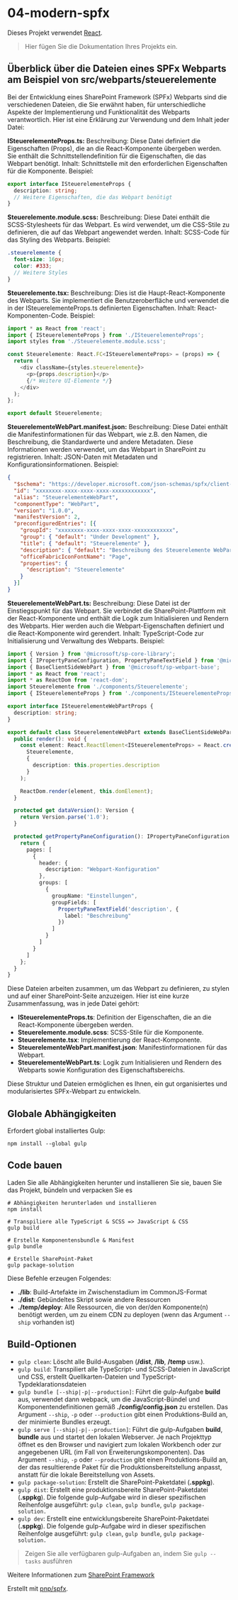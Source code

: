 # 04-modern-spfx

Dieses Projekt verwendet [React](https://reactjs.org).

> Hier fügen Sie die Dokumentation Ihres Projekts ein.

## Überblick über die Dateien eines SPFx Webparts am Beispiel von src/webparts/steuerelemente

Bei der Entwicklung eines SharePoint Framework (SPFx) Webparts sind die verschiedenen Dateien, die Sie erwähnt haben, für unterschiedliche Aspekte der Implementierung und Funktionalität des Webparts verantwortlich. Hier ist eine Erklärung zur Verwendung und dem Inhalt jeder Datei:

**ISteuerelementeProps.ts:**
Beschreibung: Diese Datei definiert die Eigenschaften (Props), die an die React-Komponente übergeben werden. Sie enthält die Schnittstellendefinition für die Eigenschaften, die das Webpart benötigt.
Inhalt: Schnittstelle mit den erforderlichen Eigenschaften für die Komponente.
Beispiel:

```typescript
export interface ISteuerelementeProps {
  description: string;
  // Weitere Eigenschaften, die das Webpart benötigt
}
```

**Steuerelemente.module.scss:**
Beschreibung: Diese Datei enthält die SCSS-Stylesheets für das Webpart. Es wird verwendet, um die CSS-Stile zu definieren, die auf das Webpart angewendet werden.
Inhalt: SCSS-Code für das Styling des Webparts.
Beispiel:

```scss
.steuerelemente {
  font-size: 16px;
  color: #333;
  // Weitere Styles
}
```

**Steuerelemente.tsx:**
Beschreibung: Dies ist die Haupt-React-Komponente des Webparts. Sie implementiert die Benutzeroberfläche und verwendet die in der ISteuerelementeProps.ts definierten Eigenschaften.
Inhalt: React-Komponenten-Code.
Beispiel:

```typescript
import * as React from 'react';
import { ISteuerelementeProps } from './ISteuerelementeProps';
import styles from './Steuerelemente.module.scss';

const Steuerelemente: React.FC<ISteuerelementeProps> = (props) => {
  return (
    <div className={styles.steuerelemente}>
      <p>{props.description}</p>
      {/* Weitere UI-Elemente */}
    </div>
  );
};

export default Steuerelemente;
```

**SteuerelementeWebPart.manifest.json:**
Beschreibung: Diese Datei enthält die Manifestinformationen für das Webpart, wie z.B. den Namen, die Beschreibung, die Standardwerte und andere Metadaten. Diese Informationen werden verwendet, um das Webpart in SharePoint zu registrieren.
Inhalt: JSON-Daten mit Metadaten und Konfigurationsinformationen.
Beispiel:

```json
{
  "$schema": "https://developer.microsoft.com/json-schemas/spfx/client-side-web-part-manifest.schema.json",
  "id": "xxxxxxxx-xxxx-xxxx-xxxx-xxxxxxxxxxxx",
  "alias": "SteuerelementeWebPart",
  "componentType": "WebPart",
  "version": "1.0.0",
  "manifestVersion": 2,
  "preconfiguredEntries": [{
    "groupId": "xxxxxxxx-xxxx-xxxx-xxxx-xxxxxxxxxxxx",
    "group": { "default": "Under Development" },
    "title": { "default": "Steuerelemente" },
    "description": { "default": "Beschreibung des Steuerelemente WebParts" },
    "officeFabricIconFontName": "Page",
    "properties": {
      "description": "Steuerelemente"
    }
  }]
}
```

**SteuerelementeWebPart.ts:**
Beschreibung: Diese Datei ist der Einstiegspunkt für das Webpart. Sie verbindet die SharePoint-Plattform mit der React-Komponente und enthält die Logik zum Initialisieren und Rendern des Webparts. Hier werden auch die Webpart-Eigenschaften definiert und die React-Komponente wird gerendert.
Inhalt: TypeScript-Code zur Initialisierung und Verwaltung des Webparts.
Beispiel:

```typescript
import { Version } from '@microsoft/sp-core-library';
import { IPropertyPaneConfiguration, PropertyPaneTextField } from '@microsoft/sp-property-pane';
import { BaseClientSideWebPart } from '@microsoft/sp-webpart-base';
import * as React from 'react';
import * as ReactDom from 'react-dom';
import Steuerelemente from './components/Steuerelemente';
import { ISteuerelementeProps } from './components/ISteuerelementeProps';

export interface ISteuerelementeWebPartProps {
  description: string;
}

export default class SteuerelementeWebPart extends BaseClientSideWebPart<ISteuerelementeWebPartProps> {
  public render(): void {
    const element: React.ReactElement<ISteuerelementeProps> = React.createElement(
      Steuerelemente,
      {
        description: this.properties.description
      }
    );

    ReactDom.render(element, this.domElement);
  }

  protected get dataVersion(): Version {
    return Version.parse('1.0');
  }

  protected getPropertyPaneConfiguration(): IPropertyPaneConfiguration {
    return {
      pages: [
        {
          header: {
            description: "Webpart-Konfiguration"
          },
          groups: [
            {
              groupName: "Einstellungen",
              groupFields: [
                PropertyPaneTextField('description', {
                  label: "Beschreibung"
                })
              ]
            }
          ]
        }
      ]
    };
  }
}
```

Diese Dateien arbeiten zusammen, um das Webpart zu definieren, zu stylen und auf einer SharePoint-Seite anzuzeigen. Hier ist eine kurze Zusammenfassung, was in jede Datei gehört:

- **ISteuerelementeProps.ts**: Definition der Eigenschaften, die an die React-Komponente übergeben werden.
- **Steuerelemente.module.scss**: SCSS-Stile für die Komponente.
- **Steuerelemente.tsx**: Implementierung der React-Komponente.
- **SteuerelementeWebPart.manifest.json**: Manifestinformationen für das Webpart.
- **SteuerelementeWebPart.ts**: Logik zum Initialisieren und Rendern des Webparts sowie Konfiguration des Eigenschaftsbereichs.

Diese Struktur und Dateien ermöglichen es Ihnen, ein gut organisiertes und modularisiertes SPFx-Webpart zu entwickeln.

## Globale Abhängigkeiten

Erfordert global installiertes Gulp:

```shell
npm install --global gulp
```

## Code bauen

Laden Sie alle Abhängigkeiten herunter und installieren Sie sie, bauen Sie das Projekt, bündeln und verpacken Sie es

```shell
# Abhängigkeiten herunterladen und installieren
npm install

# Transpiliere alle TypeScript & SCSS => JavaScript & CSS
gulp build

# Erstelle Komponentensbundle & Manifest
gulp bundle

# Erstelle SharePoint-Paket
gulp package-solution
```

Diese Befehle erzeugen Folgendes:

- **./lib**: Build-Artefakte im Zwischenstadium im CommonJS-Format
- **./dist**: Gebündeltes Skript sowie andere Ressourcen
- **./temp/deploy**: Alle Ressourcen, die von der/den Komponente(n) benötigt werden, um zu einem CDN zu deployen (wenn das Argument `--ship` vorhanden ist)

## Build-Optionen

- `gulp clean`: Löscht alle Build-Ausgaben (**/dist**, **/lib**, **/temp** usw.).
- `gulp build`: Transpiliert alle TypeScript- und SCSS-Dateien in JavaScript und CSS, erstellt Quellkarten-Dateien und TypeScript-Typdeklarationsdateien
- `gulp bundle [--ship|-p|--production]`: Führt die gulp-Aufgabe **build** aus, verwendet dann webpack, um die JavaScript-Bündel und Komponentendefinitionen gemäß **./config/config.json** zu erstellen. Das Argument `--ship`, `-p` oder `--production` gibt einen Produktions-Build an, der minimierte Bundles erzeugt.
- `gulp serve [--ship|-p|--production]`: Führt die gulp-Aufgaben **build**, **bundle** aus und startet den lokalen Webserver. Je nach Projekttyp öffnet es den Browser und navigiert zum lokalen Workbench oder zur angegebenen URL (im Fall von Erweiterungskomponenten). Das Argument `--ship`, `-p` oder `--production` gibt einen Produktions-Build an, der das resultierende Paket für die Produktionsbereitstellung anpasst, anstatt für die lokale Bereitstellung von Assets.
- `gulp package-solution`: Erstellt die SharePoint-Paketdatei (**.sppkg**).
- `gulp dist`: Erstellt eine produktionsbereite SharePoint-Paketdatei (**.sppkg**). Die folgende gulp-Aufgabe wird in dieser spezifischen Reihenfolge ausgeführt: `gulp clean`, `gulp bundle`, `gulp package-solution.`
- `gulp dev`: Erstellt eine entwicklungsbereite SharePoint-Paketdatei (**.sppkg**). Die folgende gulp-Aufgabe wird in dieser spezifischen Reihenfolge ausgeführt: `gulp clean`, `gulp bundle`, `gulp package-solution.`

> Zeigen Sie alle verfügbaren gulp-Aufgaben an, indem Sie `gulp --tasks` ausführen

Weitere Informationen zum [SharePoint Framework](https://docs.microsoft.com/en-us/sharepoint/dev/spfx/sharepoint-framework-overview)

Erstellt mit [pnp/spfx](https://github.com/pnp/generator-spfx/).
